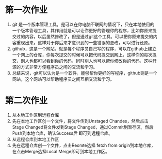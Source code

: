 # 第一次作业
1. git 是一个版本管理工具，是可以在你电脑不联网的情况下，只在本地使用的一个版本管理工具，其作用就是可以让你更好的管理你的程序，比如你原来提交过的内容，以后虽然修改了，但是通过git这个工具，可以把你原来提交的内容重现出来，这样对于你后来才意识到的一些错误的更改，可以进行还原。
2. github，这是一个网站，就是每个程序员自己写的程序，可以在github上建立一个网上的仓库，你每次提交的时候可以把代码提交到网上，这样你的每次提交，别人也都可以看到你的代码，同时别人也可以帮你修改你的代码，这种开源的方式非常方便程序员之间的交流和学习。 
3. 总结来说，git可以认为是一个软件，能够帮你更好的写程序，github则是一个网站，这个网站可以帮助程序员之间互相交流和学习。

# 第二次作业
1. 从本地工作区到远程仓库
2. 先在本地工作区创一个文件，将文件传到Unstaged Chandes，然后点击Stage Changed将文件发到Stage Changed，通过Commit到暂存区，然后Push到本地仓库，确认Success后
即可到远程仓库。
3. 从远程仓库到本地工作区
4. 先在远程仓库创一个文件，点击Reomte选择 fetch from origin到本地仓库，在点击Merge选择Local Merge即可到本地工作区。 
